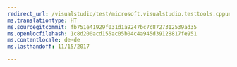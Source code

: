 ```yaml
---
redirect_url: /visualstudio/test/microsoft.visualstudio.testtools.cppunittestframework-api-reference
ms.translationtype: HT
ms.sourcegitcommit: fb751e41929f031d1a9247bc7c8727312539ad35
ms.openlocfilehash: 1c8d200acd155ac05b04c4a945d39128817fe951
ms.contentlocale: de-de
ms.lasthandoff: 11/15/2017

---
```


